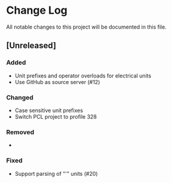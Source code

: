 # Change Log
All notable changes to this project will be documented in this file.

## [Unreleased]
### Added
- Unit prefixes and operator overloads for electrical units
- Use GitHub as source server (#12)

### Changed
- Case sensitive unit prefixes
- Switch PCL project to profile 328

### Removed
-

### Fixed
- Support parsing of "'" units (#20)
